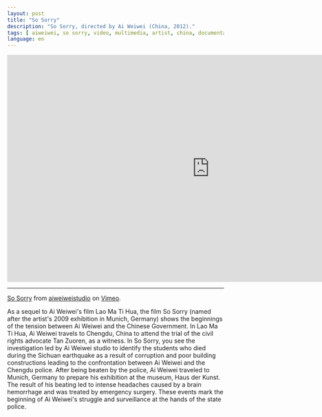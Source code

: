 ```yaml
---
layout: post
title: "So Sorry"
description: "So Sorry, directed by Ai Weiwei (China, 2012)."
tags: [ aiweiwei, so sorry, video, multimedia, artist, china, documentary ]
language: en
---
```


&#x20;<iframe src="http://player.vimeo.com/video/40648828" width="940" height="528" frameborder="0"> </iframe>

- - -

[So Sorry](http://vimeo.com/40648828) from [aiweiweistudio](http://vimeo.com/user11131720) on [Vimeo](http://vimeo.com).

As a sequel to Ai Weiwei's film Lao Ma Ti Hua, the film So Sorry (named after the artist's 2009 exhibition in Munich, Germany) shows the beginnings of the tension between Ai Weiwei and the Chinese Government. In Lao Ma Ti Hua, Ai Weiwei travels to Chengdu, China to attend the trial of the civil rights advocate Tan Zuoren, as a witness. In So Sorry, you see the investigation led by Ai Weiwei studio to identify the students who died during the Sichuan earthquake as a result of corruption and poor building constructions leading to the confrontation between Ai Weiwei and the Chengdu police. After being beaten by the police, Ai Weiwei traveled to Munich, Germany to prepare his exhibition at the museum, Haus der Kunst. The result of his beating led to intense headaches caused by a brain hemorrhage and was treated by emergency surgery. These events mark the beginning of Ai Weiwei's struggle and surveillance at the hands of the state police.

